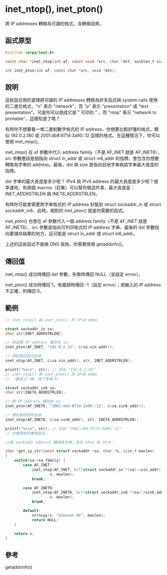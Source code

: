 # inet\_ntop(), inet\_pton()

將 IP addresses 轉換為可讀的格式，及轉換回來。

## 函式原型

```c
#include <arpa/inet.h>

const char *inet_ntop(int af, const void *src, char *dst, socklen_t size);

int inet_pton(int af, const char *src, void *dst);
```

## 說明

這些函式用於處理將可讀的 IP addresses 轉換為許多函式與 system calls 使用的二進位格式，"n" 表示 "network"，而 "p" 表示 "presentation" 或 "text presentation"。可是你可以想成它是＂可印的＂，而 "ntop" 表示 "network to printable"，這樣知道了嗎？

有時你不想要看一堆二進制數字格式的 IP address，你想要比較好懂的格式，類似 192.0.2.180 或 2001:db8:8714:3a90::12 這樣的格式。在這種情況下，你可以使用 inet\_ntop()。

inet\_ntop() 在 af 參數中代入 address family（不是 AF\_INET 就是 AF\_INET6），src 參數應該是個指向 struct in\_addr 或 struct in6\_addr 的指標，會包含你想要轉換為字串的 address。最後，dst 與 size 是指向目地字串與該字串最大長度的指標。

dst 字串的最大長度是多少呢？ IPv4 與 IPv6 address 的最大長度是多少呢？很幸運地，有兩個 macros（巨集）可以幫你做這件事，最大長度是：INET\_ADDRSTRLEN 與 INET6\_ADDRSTRLEN。

有時你可能會需要將字串格式的 IP address 封裝到 struct sockaddr\_in 或 struct sockaddr\_in6，此時，相對的 inet\_pton() 就是你需要的函式。

inet\_pton() 也會在 af 參數代入一個 address family（不是 AF\_INET 就是 AF\_INET6）、src 參數是指向可列印格式的 IP address 字串、最後的 dst 參數指向要儲存結果的地方，這可能是 struct in\_addr 或 struct in6\_addr。

上述的這些函式不能做 DNS 查詢，你需要使用 getaddinfo()。

## 傳回值

inet\_ntop() 成功時傳回 dst 參數，失敗時傳回 NULL（並設定 errno）。

inet\_pton() 成功時傳回 1，有錯誤時傳回 -1（設定 errno）；若輸入的 IP address 不正確，則傳回 0。

## 範例

```c
// inet_ntop() 與 inet_pton() 的 IPv4 demo

struct sockaddr_in sa;
char str[INET_ADDRSTRLEN];

// 將這個 IP address 儲存在 sa：
inet_pton(AF_INET, "192.0.2.33", &(sa.sin_addr));

// 現在取回並印出來
inet_ntop(AF_INET, &(sa.sin_addr), str, INET_ADDRSTRLEN);

printf("%s\n", str); // 印出 "192.0.2.33"
// inet_ntop() 與 inet_pton() 的 IPv6 Demo
// （基本上一樣，除了多個 6）

struct sockaddr_in6 sa;
char str[INET6_ADDRSTRLEN];

// 將 IP address 儲存在 sa：
inet_pton(AF_INET6, "2001:db8:8714:3a90::12", &(sa.sin6_addr));

// 現在取回並印出來
inet_ntop(AF_INET6, &(sa.sin6_addr), str, INET6_ADDRSTRLEN);

printf("%s\n", str); // 印出 "2001:db8:8714:3a90::12"
// 你會用到的實用函式：

//將 sockaddr address 轉換為字串，包含 IPv4 與 IPv6：

char *get_ip_str(const struct sockaddr *sa, char *s, size_t maxlen)
{
    switch(sa->sa_family) {
        case AF_INET:
            inet_ntop(AF_INET, &(((struct sockaddr_in *)sa)->sin_addr),
                    s, maxlen);
            break;

        case AF_INET6:
            inet_ntop(AF_INET6, &(((struct sockaddr_in6 *)sa)->sin6_addr),
                    s, maxlen);
            break;

        default:
            strncpy(s, "Unknown AF", maxlen);
            return NULL;
    }

    return s;
}
```

## 參考

getaddrinfo()
